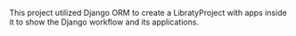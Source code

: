 This project utilized Django ORM to create a LibratyProject with apps inside it to show the Django workflow and its applications.
